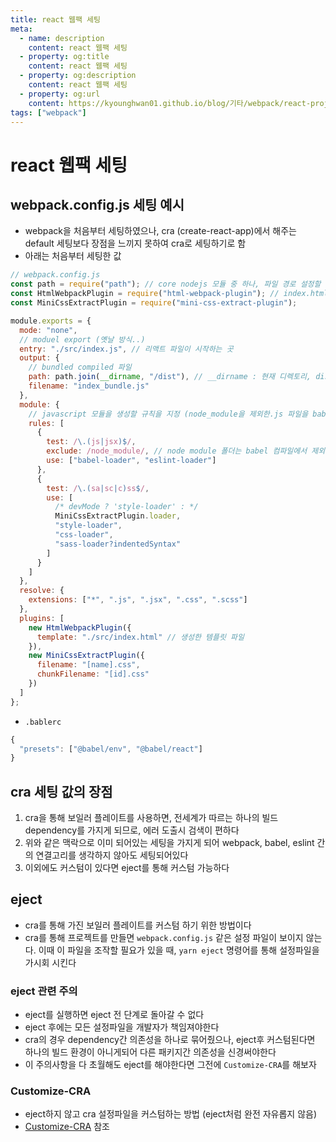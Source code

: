 ```yaml
---
title: react 웹팩 세팅
meta:
  - name: description
    content: react 웹팩 세팅
  - property: og:title
    content: react 웹팩 세팅
  - property: og:description
    content: react 웹팩 세팅
  - property: og:url
    content: https://kyounghwan01.github.io/blog/기타/webpack/react-project-setting/
tags: ["webpack"]
---
```


# react 웹팩 세팅

## webpack.config.js 세팅 예시

- webpack을 처음부터 세팅하였으나, cra (create-react-app)에서 해주는 default 세팅보다 장점을 느끼지 못하여 cra로 세팅하기로 함
- 아래는 처음부터 세팅한 값

```js
// webpack.config.js
const path = require("path"); // core nodejs 모듈 중 하나, 파일 경로 설정할 때 사용
const HtmlWebpackPlugin = require("html-webpack-plugin"); // index.html 파일을 dist 폴더에 index_bundle.js 파일과 함께 자동으로 생성, 우리는 그냥 시작만 하고싶지 귀찮게 index.html 파일까지 만들고 싶지 않다.!!
const MiniCssExtractPlugin = require("mini-css-extract-plugin");

module.exports = {
  mode: "none",
  // moduel export (옛날 방식..)
  entry: "./src/index.js", // 리액트 파일이 시작하는 곳
  output: {
    // bundled compiled 파일
    path: path.join(__dirname, "/dist"), // __dirname : 현재 디렉토리, dist 폴더에 모든 컴파일된 하나의 번들파일을 넣을 예정
    filename: "index_bundle.js"
  },
  module: {
    // javascript 모듈을 생성할 규칙을 지정 (node_module을 제외한.js 파일을 babel-loader로 불러와 모듈을 생성
    rules: [
      {
        test: /\.(js|jsx)$/,
        exclude: /node_module/, // node module 폴더는 babel 컴파일에서 제외
        use: ["babel-loader", "eslint-loader"]
      },
      {
        test: /\.(sa|sc|c)ss$/,
        use: [
          /* devMode ? 'style-loader' : */
          MiniCssExtractPlugin.loader,
          "style-loader",
          "css-loader",
          "sass-loader?indentedSyntax"
        ]
      }
    ]
  },
  resolve: {
    extensions: ["*", ".js", ".jsx", ".css", ".scss"]
  },
  plugins: [
    new HtmlWebpackPlugin({
      template: "./src/index.html" // 생성한 템플릿 파일
    }),
    new MiniCssExtractPlugin({
      filename: "[name].css",
      chunkFilename: "[id].css"
    })
  ]
};
```

- `.bablerc`

```js
{
  "presets": ["@babel/env", "@babel/react"]
}

```

## cra 세팅 값의 장점

1. cra을 통해 보일러 플레이트를 사용하면, 전세계가 따르는 하나의 빌드 dependency를 가지게 되므로, 에러 도출시 검색이 편하다
2. 위와 같은 맥락으로 이미 되어있는 세팅을 가지게 되어 webpack, babel, eslint 간의 연결고리를 생각하지 않아도 세팅되어있다
3. 이외에도 커스텀이 있다면 eject를 통해 커스텀 가능하다

## eject

- cra를 통해 가진 보일러 플레이트를 커스텀 하기 위한 방법이다
- cra를 통해 프로젝트를 만들면 `webpack.config.js` 같은 설정 파일이 보이지 않는다. 이때 이 파일을 조작할 필요가 있을 때, `yarn eject` 명령어를 통해 설정파일을 가시회 시킨다

### eject 관련 **주의**

- eject를 실행하면 eject 전 단계로 돌아갈 수 없다
- eject 후에는 모든 설정파일을 개발자가 책임져야한다
- cra의 경우 dependency간 의존성을 하나로 묶어줬으나, eject후 커스텀된다면 하나의 빌드 환경이 아니게되어 다른 패키지간 의존성을 신경써야한다
- 이 주의사항을 다 초월해도 eject를 해야한다면 그전에 `Customize-CRA`를 해보자

### Customize-CRA

- eject하지 않고 cra 설정파일을 커스텀하는 방법 (eject처럼 완전 자유롭지 않음)
- [Customize-CRA](https://github.com/arackaf/customize-cra) 참조

<Disqus />
